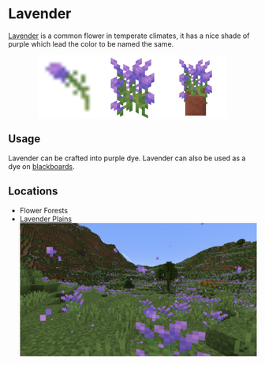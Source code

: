 # Lavender

<!--description:Learn everything about the lavender, a very cozy flower.-->
<!--thumbnail:images/assets/item/lavender.png-->

[Lavender][lavender_wikipedia] is a common flower in temperate climates,
it has a nice shade of purple which lead the color to be named the same.

<div style="display: flex; justify-content: center;">
<img alt="Lavender Item" title="Lavender Item" class="item" src="../../src/main/resources/assets/aurorasdeco/textures/item/lavender.png" width="128" height="128" />
<img alt="Lavender Flower" title="Lavender Flower" class="item" src="../../images/render/lavender.png" width="128" height="128" />
<img alt="Potted Lavender" title="Potted Lavender" class="item" src="../../images/render/potted/lavender.png" width="128" height="128" />
</div>

## Usage

Lavender can be crafted into purple dye. Lavender can also be used as a dye <span class="color_ship"><span style="background-color: #b886db;"></span></span>on [blackboards](../blackboards.md).

## Locations

 - Flower Forests
 - [Lavender Plains](java/minecraft/aurorasdecorations/wiki/world_generation/biomes/lavender_plains.md)  
   ![Lavender Plains Picture](../../images/biome/lavender_plains.png "Lavender Plains")

[lavender_wikipedia]: https://en.wikipedia.org/wiki/Lavandula "Wikipedia page"
